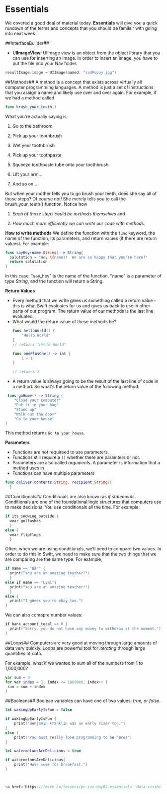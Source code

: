 # Essentials

We covered a good deal of material today.  **Essentials** will give you a quick rundown of the terms and concepts that you should be familair with going into next week.

##InterfaceBuilder##
+ **UIImageView**: UIImage view is an object from the object library that you can use for inserting an Image.  In order to insert an image, you have to put the file into your Nav folder.  

```swift
resultImage.image = UIImage(named: "sadPuppy.jpg")
```

##Methods##
A method is a concept that exists across virtually all computer programming languages.  A method is just a set of instructions that you assign a name and likely use over and over again.  For example, if we had a method called

```swift
func brush_your_teeth()
```

What you're actually saying is:

1. Go to the bathroom

2. Pick up your toothbrush

3. Wet your toothbrush

4. Pick up your toothpaste

5. Squeeze toothpaste tube onto your toothbrush

6. Lift your arm...

7. And so on...  

But when your mother tells you to go brush your teeth, does she say all of those steps?  Of course not! She merely tells you to call the brush_your_teeth() function.  Notice how 

1) *Each of those steps could be methods themselves* and 

2) *How much more efficiently we can write our code with methods.*

**How to write methods**
We define the function with the ```func``` keyword, the name of the function, its parameters, and return values (if there are return values).  For example:

```swift
func sayHey(name:String) -> String{
  salutation = "Hey \(name)!  We are so happy that you're here!"
  return salutation
}
```

In this case, "say_hey" is the name of the function, "name" is a parameter of type *String*, and the function will return a String.

**Return Values**
+ Every method that we write gives us something called a return value - this is what Swift evaluates for us and gives us back to use in other parts of our program. The return value of our methods is the last line evaluated. 
+ What would the return value of these methods be?
	```swift
	func helloWorld() {
		"Hello World"
	} 
	// returns "Hello World"

	func onePlusOne() -> int {
		1 + 1 
	} 
	
	// returns 2 
	```
+ A return value is always going to be the result of the last line of code in a method. So what's the return value of the following method:

```swift
 func goHome() -> String { 
	"Close your computer"
	"Put it in your bag"
	"Stand up"
	"Walk out the door" 
	"Go to your house"
}
```


This method returns `Go to your house`.
 

**Parameters**
- Functions are not requireed to use parameters. 
- Functions still require a ```()``` whether there are paramters or not.
- Parameters are also called *arguments*.  A parameter is information that a method uses in
- Functions can have multiple parameters

```swift
func deliver(contents:String, recipient:String){
  }
```
  
  
##Conditionals##
Conditionals are also known as *if statements*.  Conditionals are one of the foundational logic structures that computers use to make decisions.  You use conditionals all the time.  For example:

```swift
if its_snowing_outside {
  wear gollashes 
  }
else {
  wear flipflops
  }
```

Often, when we are using conditionals, we'll need to compare two values.  In order to do this in Swift, we need to make sure that the two things that we are comparing are the same type.  For example,

```swift
if name == "Dan" {
  print("You are an amazing teacher!") 
  }
else if name == "Lyel"{
  print("You are an amazing teacher!") 
  }
else {
  print("I guess you're okay too.")
}
```

We can also comapre number values:

```swift
if bank_account_total =< 0 {
  print("Sorry, you do not have any money to withdraw at the moment.")
}
```

##Loops##
Computers are very good at moving through large amounts of data very quickly.  Loops are powerful tool for *iterating* through large quantities of data.  

For example, what if we wanted to sum all of the numbers from 1 to 1,000,000?
```swift
var sum = 0
for var index = 1; index <= 1000000; index++ {
 sum = sum + index
}

```
##Booleans##
Boolean variables can have one of two values: *true, or false*.  

```swift
let wakingUpEarlyIsFun = false

if wakingUpEarlyIsFun {
	print("Benjamin Franklin was an early riser too.")
}
else {
	print("You must really love programming to be here!")
}

let watermelonsAreDelicious = true

if watermelonsAreDelicious{
	print("Have some for breakfast.")
}



<a href='https://learn.co/lessons/pc-ios-day02-essentials' data-visibility='hidden'>View this lesson on Learn.co</a>

